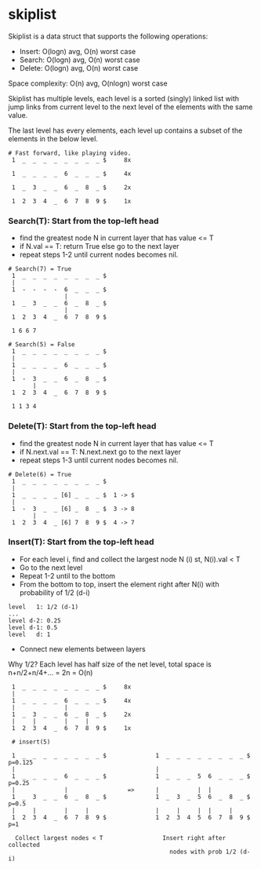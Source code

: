# skiplist

Skiplist is a data struct that supports the following operations:
- Insert: O(logn) avg, O(n) worst case
- Search: O(logn) avg, O(n) worst case
- Delete: O(logn) avg, O(n) worst case

Space complexity: O(n) avg, O(nlogn) worst case

Skiplist has multiple levels, each level is a sorted (singly) linked list with jump links from current level to the next level of the elements with the same value.

The last level has every elements, each level up contains a subset of the elements in the below level.

```
# Fast forward, like playing video.
 1  _  _  _  _  _  _  _  _ $     8x

 1  _  _  _  _  6  _  _  _ $     4x

 1  _  3  _  _  6  _  8  _ $     2x

 1  2  3  4  _  6  7  8  9 $     1x
```

### Search(T): Start from the top-left head
- find the greatest node N in current layer that has value <= T
- if N.val == T: return True else go to the next layer
- repeat steps 1-2 until current nodes becomes nil.

```
# Search(7) = True
 1  _  _  _  _  _  _  _  _ $
 |
 1  -  -  -  -  6  _  _  _ $
                |
 1  _  3  _  _  6  _  8  _ $ 
                |
 1  2  3  4  _  6  7  8  9 $ 

 1 6 6 7
```

```
# Search(5) = False
 1  _  _  _  _  _  _  _  _ $
 |
 1  _  _  _  _  6  _  _  _ $
 |
 1  -  3  _  _  6  _  8  _ $
       |
 1  2  3  4  _  6  7  8  9 $

 1 1 3 4
```

### Delete(T): Start from the top-left head
- find the greatest node N in current layer that has value <= T
- if N.next.val == T: N.next.next go to the next layer
- repeat steps 1-3 until current nodes becomes nil.

```
# Delete(6) = True
 1  _  _  _  _  _  _  _  _ $
 |
 1  _  _  _  _ [6] _  _  _ $  1 -> $
 |
 1  -  3  _  _ [6] _  8  _ $  3 -> 8
       |
 1  2  3  4  _ [6] 7  8  9 $  4 -> 7
```

### Insert(T): Start from the top-left head
- For each level i, find and collect the largest node N (i) st, N(i).val < T
- Go to the next level
- Repeat 1-2 until to the bottom
- From the bottom to top, insert the element right after N(i) with probability of 1/2 (d-i)

```
level   1: 1/2 (d-1)
...
level d-2: 0.25
level d-1: 0.5
level   d: 1
```
- Connect new elements between layers

Why 1/2?
Each level has half size of the net level,
total space is n+n/2+n/4+... = 2n = O(n)

```
 1  _  _  _  _  _  _  _  _ $     8x
 |
 1  _  _  _  _  6  _  _  _ $     4x
 |              |
 1  _  3  _  _  6  _  8  _ $     2x
 |     |        |     |
 1  2  3  4  _  6  7  8  9 $     1x
```


```
 # insert(5)

 1  _  _  _  _  _  _  _  _ $              1  _  _  _  _  _  _  _  _ $   p=0.125
 |                                        |
 1  _  _  _  _  6  _  _  _ $              1  _  _  _  5  6  _  _  _ $   p=0.25
 |              |                 =>      |           |  |   
 1  _  3  _  _  6  _  8  _ $              1  _  3  _  5  6  _  8  _ $   p=0.5
 |     |        |     |                   |     |     |  |     |
 1  2  3  4  _  6  7  8  9 $              1  2  3  4  5  6  7  8  9 $   p=1

  Collect largest nodes < T                 Insert right after collected 
                                              nodes with prob 1/2 (d-i)
```